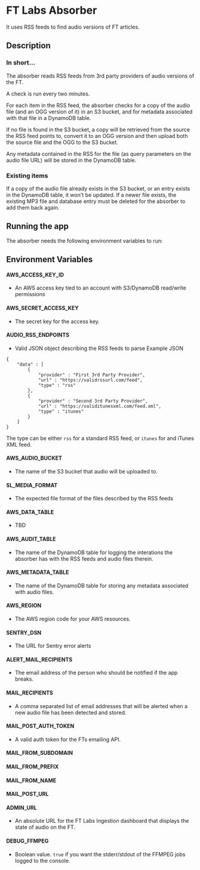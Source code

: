 # FT Labs Absorber
It uses RSS feeds to find audio versions of FT articles.

## Description

### In short...
The absorber reads RSS feeds from 3rd party providers of audio versions of the FT. 

A check is run every two minutes.

For each item in the RSS feed, the absorber checks for a copy of the audio file (and an OGG version of it) in an S3 bucket, and for metadata associated with that file in a DynamoDB table.

If no file is found in the S3 bucket, a copy will be retrieved from the source the RSS feed points to, convert it to an OGG version and then upload both the source file and the OGG to the S3 bucket. 

Any metadata contained in the RSS for the file (as query parameters on the audio file URL) will be stored in the DynamoDB table.

### Existing items
If a copy of the audio file already exists in the S3 bucket, or an entry exists in the DynamoDB table, it won't be updated. If a newer file exists, the existing MP3 file and database entry must be deleted for the absorber to add them back again.

## Running the app
The absorber needs the following environment variables to run:

## Environment Variables

#### AWS_ACCESS_KEY_ID

- An AWS access key tied to an account with S3/DynamoDB read/write permissions

#### AWS_SECRET_ACCESS_KEY

- The secret key for the access key.

#### AUDIO_RSS_ENDPOINTS

- Valid JSON object describing the RSS feeds to parse
Example JSON
```
{
	"data" : [
		{
			"provider" : "First 3rd Party Provider",
			"url" : "https://validrssurl.com/feed",
			"type" : "rss"
		},
		{
			"provider" : "Second 3rd Party Provider",
			"url" : "https://validitunesxml.com/feed.xml",
			"type" : "itunes"
		}
	]
}
```

The type can be either `rss` for a standard RSS feed, or `itunes` for and iTunes XML feed. 

#### AWS_AUDIO_BUCKET

- The name of the S3 bucket that audio will be uploaded to.

#### SL_MEDIA_FORMAT

- The expected file format of the files described by the RSS feeds

#### AWS_DATA_TABLE

- TBD

#### AWS_AUDIT_TABLE

- The name of the DynamoDB table for logging the interations the absorber has with the RSS feeds and audio files therein.

#### AWS_METADATA_TABLE

- The name of the DynamoDB table for storing any metadata associated with audio files.

#### AWS_REGION

- The AWS region code for your AWS resources.

#### SENTRY_DSN

- The URL for Sentry error alerts

#### ALERT_MAIL_RECIPIENTS

- The email address of the person who should be notified if the app breaks.

#### MAIL_RECIPIENTS

- A comma separated list of email addresses that will be alerted when a new audio file has been detected and stored.

#### MAIL_POST_AUTH_TOKEN

- A valid auth token for the FTs emailing API.

#### MAIL_FROM_SUBDOMAIN

#### MAIL_FROM_PREFIX

#### MAIL_FROM_NAME

#### MAIL_POST_URL

#### ADMIN_URL

- An absolute URL for the FT Labs Ingestion dashboard that displays the state of audio on the FT.

#### DEBUG_FFMPEG

- Boolean value. `true` if you want the stderr/stdout of the FFMPEG jobs logged to the console. 


